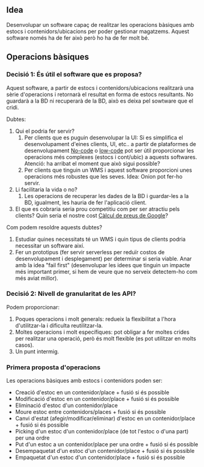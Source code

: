 ## Idea
Desenvolupar un software capaç de realitzar les operacions bàsiques amb estocs i contenidors/ubicacions per poder gestionar magatzems.
Aquest software només ha de fer això però ho ha de fer molt bé.

## Operacions bàsiques

### Decisió 1: És útil el software que es proposa?
Aquest software, a partir de estocs i contenidors/ubicacions realitzarà una sèrie d'operacions i retornarà el resultat en forma de estocs resultants.
No guardarà a la BD ni recuperarà de la BD, això es deixa pel sowtware que el cridi.

Dubtes:
1. Qui el podria fer servir?
	1. Per clients que es puguin desenvolupar la UI: Si es simplifica el desenvolupament d'eines clients, UI, etc.. a partir de plataformes de desenvolupament [No-code](https://en.wikipedia.org/wiki/No-code_development_platform) o  [low-code](https://en.wikipedia.org/wiki/Low-code_development_platform) pot ser útil proporcionar les operacions més complexes (estocs i cont/ubic) a aquests softwares. Atenció: ha arribat el moment que això sigui possible?
	2. Per clients que tinguin un WMS i aquest software proporcioni unes operacions més robustes que les seves. Idea: Onion pot fer-ho servir.
2. Li facilitaria la vida o no?
	1. Les operacions de recuperar les dades de la BD i guardar-les a la BD, igualment, les hauria de fer l'aplicació client.
3. El que es cobraria seria prou competitiu com per ser atractiu pels clients? Quin seria el nostre cost [Càlcul de preus de Google](https://cloud.google.com/products/calculator#id=0a176048-15d1-4c73-9c9c-8f37ab2ce266)?

Com podem resoldre aquests dubtes?
1. Estudiar quines necessitats té un WMS i quin tipus de clients podria necessitar un software així.
2. Fer un prototipus (fer servir serverless per reduïr costos de desenvolupament i desplegament) per determinar si seria viable. Anar amb la idea "fail first" (desenvolupar les idees que tinguin un impacte més important primer, si hem de veure que no serveix detectem-ho com més aviat millor).

### Decisió 2: Nivell de granularitat de les API?
Podem proporcionar:
1. Poques operacions i molt generals: redueix la flexibilitat a l'hora d'utilitzar-la i dificulta reutilitzar-la.
2. Moltes operacions i molt específiques: pot obligar a fer moltes crides per realitzar una operació, però és molt flexible (es pot utilitzar en molts casos).
3. Un punt intermig.

### Primera proposta d'operacions
Les operacions bàsiques amb estocs i contenidors poden ser:
- Creació d'estoc en un contenidor/place + fusió si és possible
- Modificació d'estoc en un contenidor/place + fusió si és possible
- Eliminació d'estoc d'un contenidor/place
- Moure estoc entre contenidors/places + fusió si és possible
- Canvi d'estat (afegir/modificar/eliminar) d'estoc en un contenidor/place + fusió si és possible
- Picking d'un estoc d'un contenidor/place (de tot l'estoc o d'una part) per una ordre
- Put d'un estoc a un contenidor/place per una ordre + fusió si és possible
- Desempaquetat d'un estoc d'un contenidor/place  + fusió si és possible
- Empaquetat d'un estoc d'un contenidor/place  + fusió si és possible

